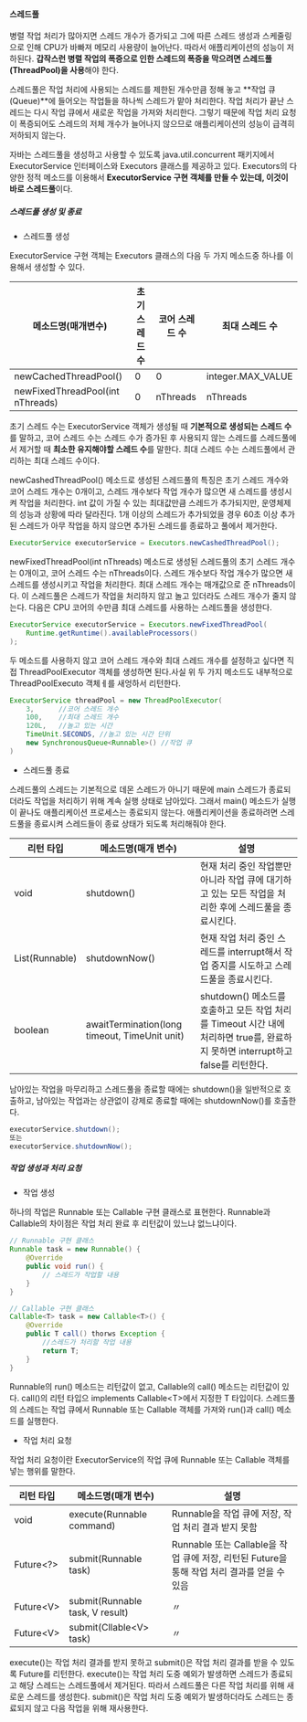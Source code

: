 #### 스레드풀

병렬 작업 처리가 많아지면 스레드 개수가 증가되고 그에 따른 스레드 생성과 스케줄링으로 인해 CPU가 바빠져 메모리 사용량이 늘어난다. 따라서 애플리케이션의 성능이 저하된다. **갑작스런 병렬 작업의 폭증으로 인한 스레드의 폭증을 막으려면 스레드풀(ThreadPool)을 사용**해야 한다. 

스레드풀은 작업 처리에 사용되는 스레드를 제한된 개수만큼 정해 놓고 **작업 큐(Queue)**에 들어오는 작업들을 하나씩 스레드가 맡아 처리한다. 작업 처리가 끝난 스레드는 다시 작업 큐에서 새로운 작업을 가져와 처리한다. 그렇기 때문에 작업 처리 요청이 폭증되어도 스레드의 저체 개수가 늘어나지 않으므로 애플리케이션의 성능이 급격히 저하되지 않는다.

자바는 스레드풀을 생성하고 사용할 수 있도록 java.util.concurrent 패키지에서 ExecutorService 인터페이스와 Executors 클래스를 제공하고 있다. Executors의 다양한 정적 메소드를 이용해서 **ExecutorService 구현 객체를 만들 수 있는데, 이것이 바로 스레드풀**이다.

##### 스레드풀 생성 및 종료

- 스레드풀 생성

ExecutorService 구현 객체는 Executors 클래스의 다음 두 가지 메소드중 하나를 이용해서 생성할 수 있다.

| 메소드명(매개변수)               | 초기 스레드 수 | 코어 스레드 수 | 최대 스레드 수    |
| -------------------------------- | -------------- | -------------- | ----------------- |
| newCachedThreadPool()            | 0              | 0              | integer.MAX_VALUE |
| newFixedThreadPool(int nThreads) | 0              | nThreads       | nThreads          |

초기 스레드 수는 ExecutorService 객체가 생성될 때 **기본적으로 생성되는 스레드 수**를 말하고, 코어 스레드 수는 스레드 수가 증가된 후 사용되지 않는 스레드를 스레드풀에서 제거할 때 **최소한 유지해야할 스레드 수**를 말한다. 최대 스레드 수는 스레드풀에서 관리하는 최대 스레드 수이다.

newCashedThreadPool() 메소드로 생성된 스레드풀의 특징은 초기 스레드 개수와 코어 스레드 개수는 0개이고, 스레드 개수보다 작업 개수가 많으면 새 스레드를 생성시켜 작업을 처리한다. int 값이 가질 수 있는 최대값만큼 스레드가 추가되지만, 운영체제의 성능과 상황에 따라 달라진다. 1개 이상의 스레드가 추가되었을 경우 60초 이상 추가된 스레드가 아무 작업을 하지 않으면 추가된 스레드를 종료하고 풀에서 제거한다.

```java
ExecutorService executorService = Executors.newCashedThreadPool();
```

newFixedThreadPool(int nThreads) 메소드로 생성된 스레드풀의 초기 스레드 개수는 0개이고, 코어 스레드 수는 nThreads이다. 스레드 개수보다 작업 개수가 많으면 새 스레드를 생성시키고 작업을 처리한다. 최대 스레드 개수는 매개값으로 준 nThreads이다. 이 스레드풀은 스레드가 작업을 처리하지 않고 놀고 있더라도 스레드 개수가 줄지 않는다. 다음은 CPU 코어의 수만큼 최대 스레드를 사용하는 스레드풀을 생성한다.

```java
ExecutorService executorService = Executors.newFixedThreadPool(
	Runtime.getRuntime().availableProcessors()
);
```

두 메소드를 사용하지 않고 코어 스레드 개수와 최대 스레드 개수를 설정하고 싶다면 직접 ThreadPoolExecutor 객체를 생성하면 된다.사실 위 두 가지 메소드도 내부적으로 ThreadPoolExecuto 객체ㅔ를 새엉하서 리턴한다.

```java
ExecutorService threadPool = new ThreadPoolExecutor(
	3,		//코어 스레드 개수
	100, 	//최대 스레드 개수
	120L,	//놀고 있는 시간
	TimeUnit.SECONDS, //놀고 있는 시간 단위
	new SynchronousQueue<Runnable>() //작업 큐
)
```

- 스레드풀 종료

스레드풀의 스레드는 기본적으로 데몬 스레드가 아니기 때문에 main 스레드가 종료되더라도 작업을 처리하기 위해 계속 실행 상태로 남아있다. 그래서 main() 메소드가 실행이 끝나도 애플리케이션 프로세스는 종료되지 않는다. 애플리케이션을 종료하려면 스레드풀을 종료시켜 스레드들이 종료 상태가 되도록 처리해줘야 한다.

| 리턴 타입      | 메소드명(매개 변수)                           | 설명                                                         |
| -------------- | --------------------------------------------- | ------------------------------------------------------------ |
| void           | shutdown()                                    | 현재 처리 중인 작업뿐만 아니라 작업 큐에 대기하고 있는 모든 작업을 처리한 후에 스레드풀을 종료시킨다. |
| List(Runnable) | shutdownNow()                                 | 현재 작업 처리 중인 스레드를 interrupt해서 작업 중지를 시도하고 스레드풀을 종료시킨다. |
| boolean        | awaitTermination(long timeout, TimeUnit unit) | shutdown() 메소드를 호출하고 모든 작업 처리를 Timeout 시간 내에 처리하면 true를, 완료하지 못하면 interrupt하고 false를 리턴한다. |

남아있는 작업을 마무리하고 스레드풀을 종료할 때에는 shutdown()을 일반적으로 호출하고, 남아있는 작업과는 상관없이 강제로 종료할 때에는 shutdownNow()를 호출한다.

```java
executorService.shutdown();
또는
executorService.shutdownNow();
```

##### 작업 생성과 처리 요청 

- 작업 생성

하나의 작업은 Runnable 또는 Callable 구현 클래스로 표현한다. Runnable과 Callable의 차이점은 작업 처리 완료 후 리턴값이 있느냐 없느냐이다.

```java
// Runnable 구현 클래스
Runnable task = new Runnable() {
	@Override
	public void run() {
		// 스레드가 작업할 내용
	}
}
```

```java
// Callable 구현 클래스
Callable<T> task = new Callable<T>() {
	@Override
	public T call() thorws Exception {
		//스레드가 처리할 작업 내용
		return T;
	}
}
```

Runnable의 run() 메소드는 리턴값이 없고, Callable의 call() 메소드는 리턴값이 있다. call()의 리턴 타입으 implements Callable\<T>에서 지정한 T 타입이다. 스레드풀의 스레드는 작업 큐에서 Runnable 또는 Callable 객체를 가져와 run()과 call() 메소드를 실행한다.

- 작업 처리 요청

작업 처리 요청이란 ExecutorService의 작업 큐에 Runnable 또는 Callable 객체를 넣는 행위를 말한다.

| 리턴 타입  | 메소드명(매개 변수)             | 설명                                                         |
| ---------- | ------------------------------- | ------------------------------------------------------------ |
| void       | execute(Runnable command)       | Runnable을 작업 큐에 저장, 작업 처리 결과 받지 못함          |
| Future<?>  | submit(Runnable task)           | Runnable 또는 Callable을 작업 큐에 저장, 리턴된 Future을 통해 작업 처리 결과를 얻을 수 있음 |
| Future\<V> | submit(Runnable task, V result) | 〃                                                           |
| Future\<V> | submit(Cllable\<V> task)        | 〃                                                           |

execute()는 작업 처리 결과를 받지 못하고 submit()은 작업 처리 결과를 받을 수 있도록 Future를 리턴한다. execute()는 작업 처리 도중 예외가 발생하면 스레드가 종료되고 해당 스레드는 스레드풀에서 제거된다. 따라서 스레드풀은 다른 작업 처리를 위해 새로운 스레드를 생성한다. submit()은 작업 처리 도중 예외가 발생하더라도 스레드는 종료되지 않고 다음 작업을 위해 재사용한다.

